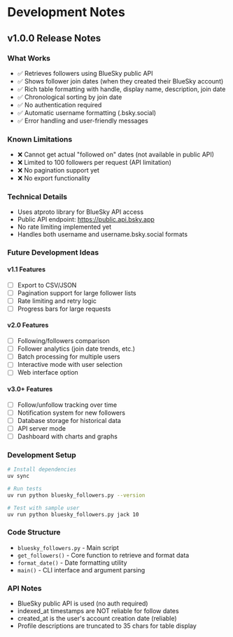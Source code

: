 # Development Notes

## v1.0.0 Release Notes

### What Works
- ✅ Retrieves followers using BlueSky public API
- ✅ Shows follower join dates (when they created their BlueSky account)
- ✅ Rich table formatting with handle, display name, description, join date
- ✅ Chronological sorting by join date
- ✅ No authentication required
- ✅ Automatic username formatting (.bsky.social)
- ✅ Error handling and user-friendly messages

### Known Limitations
- ❌ Cannot get actual "followed on" dates (not available in public API)
- ❌ Limited to 100 followers per request (API limitation)
- ❌ No pagination support yet
- ❌ No export functionality

### Technical Details
- Uses atproto library for BlueSky API access
- Public API endpoint: https://public.api.bsky.app
- No rate limiting implemented yet
- Handles both username and username.bsky.social formats

### Future Development Ideas

#### v1.1 Features
- [ ] Export to CSV/JSON
- [ ] Pagination support for large follower lists
- [ ] Rate limiting and retry logic
- [ ] Progress bars for large requests

#### v2.0 Features  
- [ ] Following/followers comparison
- [ ] Follower analytics (join date trends, etc.)
- [ ] Batch processing for multiple users
- [ ] Interactive mode with user selection
- [ ] Web interface option

#### v3.0+ Features
- [ ] Follow/unfollow tracking over time
- [ ] Notification system for new followers
- [ ] Database storage for historical data
- [ ] API server mode
- [ ] Dashboard with charts and graphs

### Development Setup
```bash
# Install dependencies
uv sync

# Run tests
uv run python bluesky_followers.py --version

# Test with sample user
uv run python bluesky_followers.py jack 10
```

### Code Structure
- `bluesky_followers.py` - Main script
- `get_followers()` - Core function to retrieve and format data
- `format_date()` - Date formatting utility
- `main()` - CLI interface and argument parsing

### API Notes
- BlueSky public API is used (no auth required)
- indexed_at timestamps are NOT reliable for follow dates
- created_at is the user's account creation date (reliable)
- Profile descriptions are truncated to 35 chars for table display
